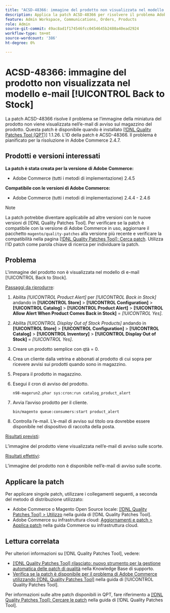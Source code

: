 ```yaml
---
title: "ACSD-48366: immagine del prodotto non visualizzata nel modello e-mail [!UICONTROL Back to Stock]"
description: Applica la patch ACSD-48366 per risolvere il problema Adobe Commerce, se l’immagine della miniatura del prodotto non viene visualizzata nell’e-mail di avviso sulle scorte del prodotto.
feature: Admin Workspace, Communications, Orders, Products
role: Admin
source-git-commit: 49ac8ad1f174546fcc0454645b2480a40ead2924
workflow-type: tm+mt
source-wordcount: '386'
ht-degree: 0%

---
```


# ACSD-48366: immagine del prodotto non visualizzata nel modello e-mail [!UICONTROL Back to Stock]

La patch ACSD-48366 risolve il problema se l’immagine della miniatura del prodotto non viene visualizzata nell’e-mail di avviso sul magazzino del prodotto. Questa patch è disponibile quando è installato [[!DNL Quality Patches Tool (QPT)]](https://experienceleague.adobe.com/en/docs/commerce-knowledge-base/kb/announcements/commerce-announcements/magento-quality-patches-released-new-tool-to-self-serve-quality-patches) 1.1.26. L’ID della patch è ACSD-48366. Il problema è pianificato per la risoluzione in Adobe Commerce 2.4.7.

## Prodotti e versioni interessati

**La patch è stata creata per la versione di Adobe Commerce:**

* Adobe Commerce (tutti i metodi di implementazione) 2.4.5

**Compatibile con le versioni di Adobe Commerce:**

* Adobe Commerce (tutti i metodi di implementazione) 2.4.4 - 2.4.6

>[!NOTE]
>
>La patch potrebbe diventare applicabile ad altre versioni con le nuove versioni di [!DNL Quality Patches Tool]. Per verificare se la patch è compatibile con la versione di Adobe Commerce in uso, aggiornare il pacchetto `magento/quality-patches` alla versione più recente e verificare la compatibilità nella pagina [[!DNL Quality Patches Tool]: Cerca patch](https://experienceleague.adobe.com/tools/commerce-quality-patches/index.html). Utilizza l’ID patch come parola chiave di ricerca per individuare la patch.

## Problema

L&#39;immagine del prodotto non è visualizzata nel modello di e-mail [!UICONTROL Back to Stock].

<u>Passaggi da riprodurre</u>:

1. Abilita *[!UICONTROL Product Alert]* per *[!UICONTROL Back in Stock]* andando in **[!UICONTROL Store]** > **[!UICONTROL Configuration]** > **[!UICONTROL Catalog]** > **[!UICONTROL Product Alert]** > **[!UICONTROL Allow Alert When Product Comes Back in Stock]** = *[!UICONTROL Yes]*.
1. Abilita *[!UICONTROL Display Out of Stock Products]* andando in **[!UICONTROL Store]** > **[!UICONTROL Configuration]** > **[!UICONTROL Catalog]** > **[!UICONTROL Inventory]** > **[!UICONTROL Display Out of Stock]** = *[!UICONTROL Yes]*.
1. Creare un prodotto semplice con qtà = 0.
1. Crea un cliente dalla vetrina e abbonati al prodotto di cui sopra per ricevere avvisi sui prodotti quando sono in magazzino.
1. Prepara il prodotto in magazzino.
1. Esegui il cron di avviso del prodotto.

   ```
   n98-magerun2.phar sys:cron:run catalog_product_alert
   ```

1. Avvia l’avviso prodotto per il cliente.

   ```
   bin/magento queue:consumers:start product_alert
   ```

1. Controlla l’e-mail. L’e-mail di avviso sul titolo ora dovrebbe essere disponibile nel dispositivo di raccolta della posta.

<u>Risultati previsti</u>:

L’immagine del prodotto viene visualizzata nell’e-mail di avviso sulle scorte.

<u>Risultati effettivi</u>:

L’immagine del prodotto non è disponibile nell’e-mail di avviso sulle scorte.

## Applicare la patch

Per applicare singole patch, utilizzare i collegamenti seguenti, a seconda del metodo di distribuzione utilizzato:

* Adobe Commerce o Magento Open Source locale: [[!DNL Quality Patches Tool] > Utilizzo](https://experienceleague.adobe.com/docs/commerce-operations/tools/quality-patches-tool/usage.html) nella guida di [!DNL Quality Patches Tool].
* Adobe Commerce su infrastruttura cloud: [Aggiornamenti e patch > Applica patch](https://experienceleague.adobe.com/docs/commerce-cloud-service/user-guide/develop/upgrade/apply-patches.html) nella guida Commerce su infrastruttura cloud.

## Lettura correlata

Per ulteriori informazioni su [!DNL Quality Patches Tool], vedere:

* [[!DNL Quality Patches Tool] rilasciato: nuovo strumento per la gestione automatica delle patch di qualità](https://experienceleague.adobe.com/en/docs/commerce-knowledge-base/kb/announcements/commerce-announcements/magento-quality-patches-released-new-tool-to-self-serve-quality-patches) nella Knowledge Base di supporto.
* [Verifica se la patch è disponibile per il problema di Adobe Commerce utilizzando  [!DNL Quality Patches Tool]](/help/tools/quality-patches-tool/patches-available-in-qpt/check-patch-for-magento-issue-with-magento-quality-patches.md) nella guida di [!UICONTROL Quality Patches Tool].


Per informazioni sulle altre patch disponibili in QPT, fare riferimento a [[!DNL Quality Patches Tool]: Cercare le patch](https://experienceleague.adobe.com/tools/commerce-quality-patches/index.html) nella guida di [!DNL Quality Patches Tool].
